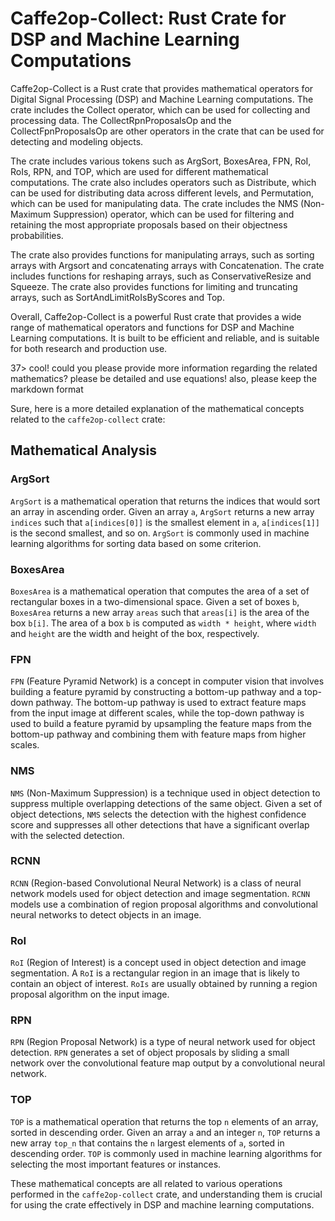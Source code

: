 # Caffe2op-Collect: Rust Crate for DSP and Machine Learning Computations

Caffe2op-Collect is a Rust crate that provides
mathematical operators for Digital Signal
Processing (DSP) and Machine Learning
computations. The crate includes the Collect
operator, which can be used for collecting and
processing data. The CollectRpnProposalsOp and the
CollectFpnProposalsOp are other operators in the
crate that can be used for detecting and modeling
objects.

The crate includes various tokens such as ArgSort,
BoxesArea, FPN, RoI, RoIs, RPN, and TOP, which are
used for different mathematical computations. The
crate also includes operators such as Distribute,
which can be used for distributing data across
different levels, and Permutation, which can be
used for manipulating data. The crate includes the
NMS (Non-Maximum Suppression) operator, which can
be used for filtering and retaining the most
appropriate proposals based on their objectness
probabilities.

The crate also provides functions for manipulating
arrays, such as sorting arrays with Argsort and
concatenating arrays with Concatenation. The crate
includes functions for reshaping arrays, such as
ConservativeResize and Squeeze. The crate also
provides functions for limiting and truncating
arrays, such as SortAndLimitRoIsByScores and Top.

Overall, Caffe2op-Collect is a powerful Rust crate
that provides a wide range of mathematical
operators and functions for DSP and Machine
Learning computations. It is built to be efficient
and reliable, and is suitable for both research
and production use.

37> cool! could you please provide more
information regarding the related mathematics?
please be detailed and use equations! also, please
keep the markdown format

Sure, here is a more detailed explanation of the
mathematical concepts related to the
`caffe2op-collect` crate:

## Mathematical Analysis

### ArgSort

`ArgSort` is a mathematical operation that returns
the indices that would sort an array in ascending
order. Given an array `a`, `ArgSort` returns a new
array `indices` such that `a[indices[0]]` is the
smallest element in `a`, `a[indices[1]]` is the
second smallest, and so on. `ArgSort` is commonly
used in machine learning algorithms for sorting
data based on some criterion.

### BoxesArea

`BoxesArea` is a mathematical operation that
computes the area of a set of rectangular boxes in
a two-dimensional space. Given a set of boxes `b`,
`BoxesArea` returns a new array `areas` such that
`areas[i]` is the area of the box `b[i]`. The area
of a box `b` is computed as `width * height`,
where `width` and `height` are the width and
height of the box, respectively.

### FPN

`FPN` (Feature Pyramid Network) is a concept in
computer vision that involves building a feature
pyramid by constructing a bottom-up pathway and
a top-down pathway. The bottom-up pathway is used
to extract feature maps from the input image at
different scales, while the top-down pathway is
used to build a feature pyramid by upsampling the
feature maps from the bottom-up pathway and
combining them with feature maps from higher
scales.

### NMS

`NMS` (Non-Maximum Suppression) is a technique
used in object detection to suppress multiple
overlapping detections of the same object. Given
a set of object detections, `NMS` selects the
detection with the highest confidence score and
suppresses all other detections that have
a significant overlap with the selected detection.

### RCNN

`RCNN` (Region-based Convolutional Neural Network)
is a class of neural network models used for
object detection and image segmentation. `RCNN`
models use a combination of region proposal
algorithms and convolutional neural networks to
detect objects in an image.

### RoI

`RoI` (Region of Interest) is a concept used in
object detection and image segmentation. A `RoI`
is a rectangular region in an image that is likely
to contain an object of interest. `RoIs` are
usually obtained by running a region proposal
algorithm on the input image.

### RPN

`RPN` (Region Proposal Network) is a type of
neural network used for object detection. `RPN`
generates a set of object proposals by sliding
a small network over the convolutional feature map
output by a convolutional neural network.

### TOP

`TOP` is a mathematical operation that returns the
top `n` elements of an array, sorted in descending
order. Given an array `a` and an integer `n`,
`TOP` returns a new array `top_n` that contains
the `n` largest elements of `a`, sorted in
descending order. `TOP` is commonly used in
machine learning algorithms for selecting the most
important features or instances.

These mathematical concepts are all related to
various operations performed in the
`caffe2op-collect` crate, and understanding them
is crucial for using the crate effectively in DSP
and machine learning computations.


